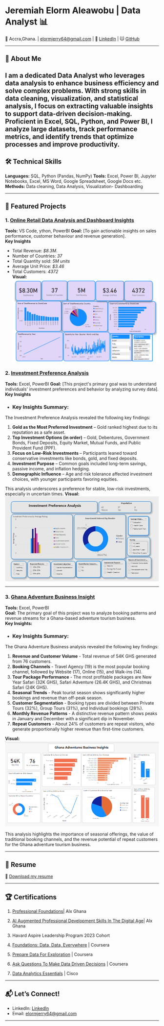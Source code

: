 # Jeremiah Elorm Aleawobu | Data Analyst 📊

📍 Accra,Ghana. | elormjerry64@gmail.com | 🔗 [LinkedIn](www.linkedin.com/in/jeremiah-elorm-aleawobu-b04439193) | 🐱 [GitHub](https://github.com/eL-Dapper_Jhunior)

---

## 👋 About Me  
I am a dedicated Data Analyst who leverages data analysis to enhance business efficiency and solve complex problems. With strong skills in data cleaning, visualization, and statistical analysis, I focus on extracting valuable insights to support data-driven decision-making. Proficient in Excel, SQL, Python, and Power BI, I analyze large datasets, track performance metrics, and identify trends that optimize processes and improve productivity.
---

## 🛠️ Technical Skills  
**Languages:** SQL, Python (Pandas, NumPy) 
**Tools:** Excel, Power BI, Jupyter Notebooks, Excel, MS Word, Google Spreadsheet, Google Docs etc. 
**Methods:** Data cleaning, Data Analysis, Visualization- Dashboarding  

---

## 📂 Featured Projects  

### 1. [Online Retail Data Analysis and Dashboard Insights](https://github.com/eL-Dapper-Jhunior/my_DA_Journey/tree/main/OnlineRetail)  
**Tools:** VS Code, ython, PowerBI 
**Goal:** [To gain actionable insights on sales performance, customer behaviour and revenue generation].  
**Key Insights**  
- Total Revenue: *$8.3M*.
- Number of Countries: *37*
- Total Quantity sold: *5M units*
- Average Unit Price: *$3.46*
- Total Customers: *4372*   
**Visual:** ![Dashboard](https://github.com/eL-Dapper-Jhunior/my_DA_Journey/blob/main/OnlineRetail/Retail.png)  


### 2. [Investment Preference Analysis](https://github.com/eL-Dapper-Jhunior/my_DA_Journey/tree/main/Investment)  
**Tools:** Excel, PowerBI 
**Goal:** [This project's primary goal was to understand individuals' investment preferences and behavior by analyzing survey data].  
**Key Insights**  
- ### Key Insights Summary:  
The Investment Preference Analysis revealed the following key findings:  
1. **Gold as the Most Preferred Investment** – Gold ranked highest due to its reputation as a safe asset.  
2. **Top Investment Options (in order)** – Gold, Debentures, Government Bonds, Fixed Deposits, Equity Market, Mutual Funds, and Public Provident Fund (PPF).  
3. **Focus on Low-Risk Investments** – Participants leaned toward conservative investments like bonds, gold, and fixed deposits.  
4. **Investment Purpose** – Common goals included long-term savings, passive income, and inflation hedging.  
5. **Demographic Influence** – Age and risk tolerance affected investment choices, with younger participants favoring equities.  

This analysis underscores a preference for stable, low-risk investments, especially in uncertain times.
**Visual:** ![Dashboard](https://github.com/eL-Dapper-Jhunior/my_DA_Journey/blob/main/Investment/Dashboard.jpeg) 


---
### 3. [Ghana Adventure Business Insight](https://github.com/eL-Dapper-Jhunior/my_DA_Journey/tree/main/Ghana%20Adventures)  
**Tools:** Excel, PowerBI  
**Goal:** The primary goal of this project was to analyze booking patterns and revenue streams for a Ghana-based adventure tourism business.  
**Key Insights:**  
- ### Key Insights Summary:  
The Ghana Adventure Business analysis revealed the following key findings:
1. **Revenue and Customer Volume** - Total revenue of 54K GHS generated from 76 customers.
2. **Booking Channels** - Travel Agency (19) is the most popular booking channel, followed by Website (17), Online (15), and Walk-ins (14).
3. **Tour Package Performance** - The most profitable packages are New Year Safari (32K GHS), Safari Adventure (26.4K GHS), and Christmas Safari (24K GHS).
4. **Seasonal Trends** - Peak tourist season shows significantly higher bookings and revenue than off-peak season.
5. **Customer Segmentation** - Booking types are divided between Private Tours (32%), Group Tours (31%), and Individual bookings (28%).
6. **Monthly Revenue Patterns** - A distinctive revenue pattern shows peaks in January and December with a significant dip in November.
7. **Repeat Customers** - About 24% of customers are repeat visitors, who generate proportionally higher revenue than first-time customers.

**Visual:** ![Dashboard](https://github.com/eL-Dapper-Jhunior/my_DA_Journey/blob/main/Ghana%20Adventures/General_overview.png) 

This analysis highlights the importance of seasonal offerings, the value of traditional booking channels, and the revenue potential of repeat customers for the Ghana adventure tourism business.

---

## 📄 Resume  
📌 [Download my resume](https://github.com/eL-Dapper-Jhunior/my_DA_Journey/blob/main/Jeremiah%20Elorm%20Aleawobu.CV_110951.docx.pdf)  

---

## 🏆 Certifications  
1.	[Professional Foundations](https://intranet.alxswe.com/certificates/rmMJf6EZFy)| Alx Ghana

2.	[AI Augmented Professional Development Skills In The Digital Age](https://intranet.alxswe.com/certificates/X9Zps8nc6s)| Alx Ghana

3.	Havard Aspire Leadership Program 2023 Cohort

4.	[Foundations: Data, Data, Everywhere](https://www.coursera.org/account/.accomplishments/certificate/.2GA68P5AB5LK) | Coursera

5.	[Prepare Data For Exploration](https://www.coursera.org/account/.accomplishments/certificate/.4A46FU5LP667) | Coursera

6.	[Ask Questions To Make Data Driven Decisions](https://www.coursera.org/account/.accomplishments/certificate/.G9DFLMCT39NL) | Coursera
   
7.	[Data Analytics Essentials](https://www.credly.com/badges/15841c49-d7d3-4a8b-b307-8239b7e7b5ed/linked_in_profile) | Cisco

	


---

## 📬 Let’s Connect!  
- LinkedIn: [LinkedIn](www.linkedin.com/in/jeremiah-elorm-aleawobu-b04439193)  
- Email: elormjerry64@gmail.com 
  

---

  
